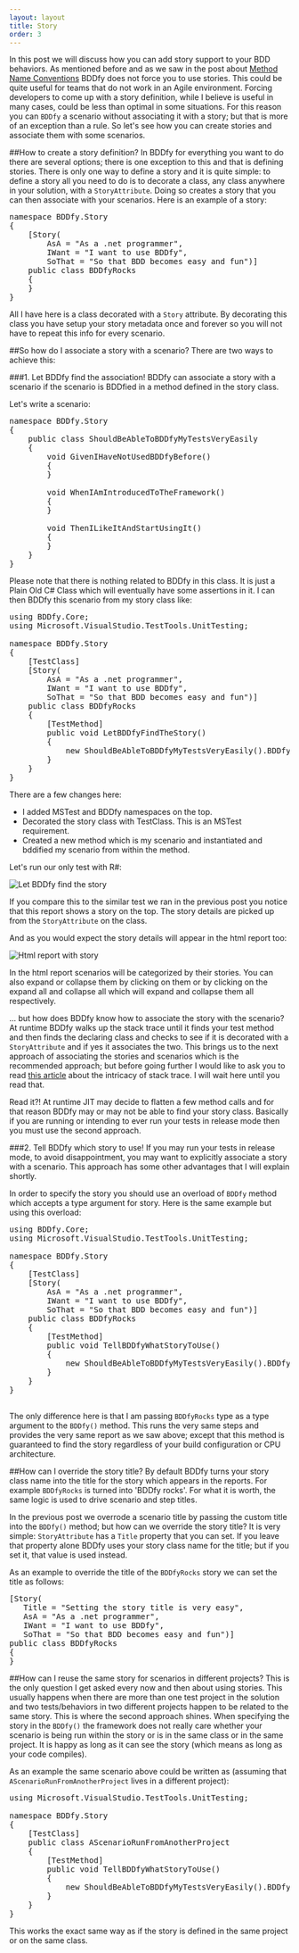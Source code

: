 ```yaml
---
layout: layout
title: Story
order: 3
---
```


In this post we will discuss how you can add story support to your BDD behaviors. As mentioned before and as we saw in the post about [Method Name Conventions](/BDDfy/MethodNameConventions.html) BDDfy does not force you to use stories. This could be quite useful for teams that do not work in an Agile environment. Forcing developers to come up with a story definition, while I believe is useful in many cases, could be less than optimal in some situations. For this reason you can `BDDfy` a scenario without associating it with a story; but that is more of an exception than a rule. So let's see how you can create stories and associate them with some scenarios.

##How to create a story definition?
In BDDfy for everything you want to do there are several options; there is one exception to this and that is defining stories. There is only one way to define a story and it is quite simple: to define a story all you need to do is to decorate a class, any class anywhere in your solution, with a `StoryAttribute`. Doing so creates a story that you can then associate with your scenarios. Here is an example of a story:

<pre>
namespace BDDfy.Story
{
    [Story(
        AsA = "As a .net programmer",
        IWant = "I want to use BDDfy",
        SoThat = "So that BDD becomes easy and fun")]
    public class BDDfyRocks
    {
    }
}
</pre>

All I have here is a class decorated with a `Story` attribute. By decorating this class you have setup your story metadata once and forever so you will not have to repeat this info for every scenario.

##So how do I associate a story with a scenario?
There are two ways to achieve this:

###1. Let BDDfy find the association!
BDDfy can associate a story with a scenario if the scenario is BDDfied in a method defined in the story class. 

Let's write a scenario:

<pre>
namespace BDDfy.Story
{
    public class ShouldBeAbleToBDDfyMyTestsVeryEasily
    {
        void GivenIHaveNotUsedBDDfyBefore()
        {
        }

        void WhenIAmIntroducedToTheFramework()
        {
        }

        void ThenILikeItAndStartUsingIt()
        {
        }
    }
}
</pre>

Please note that there is nothing related to BDDfy in this class. It is just a Plain Old C# Class which will eventually have some assertions in it. I can then BDDfy this scenario from my story class like:

<pre>
using BDDfy.Core;
using Microsoft.VisualStudio.TestTools.UnitTesting;

namespace BDDfy.Story
{
    [TestClass]
    [Story(
        AsA = "As a .net programmer",
        IWant = "I want to use BDDfy",
        SoThat = "So that BDD becomes easy and fun")]
    public class BDDfyRocks
    {
        [TestMethod]
        public void LetBDDfyFindTheStory()
        {
            new ShouldBeAbleToBDDfyMyTestsVeryEasily().BDDfy();
        }
    }
}
</pre>

There are a few changes here:

 - I added MSTest and BDDfy namespaces on the top.
 - Decorated the story class with TestClass. This is an MSTest requirement.
 - Created a new method which is my scenario and instantiated and bddified my scenario from within the method.

Let's run our only test with R#:

![Let BDDfy find the story](/img/BDDfy/story/let-BDDfy-find-the-story.JPG)

If you compare this to the similar test we ran in the previous post you notice that this report shows a story on the top. The story details are picked up from the `StoryAttribute` on the class. 

And as you would expect the story details will appear in the html report too:

![Html report with story](/img/BDDfy/story/separate-story-html-report.JPG)

In the html report scenarios will be categorized by their stories. You can also expand or collapse them by clicking on them or by clicking on the expand all and collapse all which will expand and collapse them all respectively.

... but how does BDDfy know how to associate the story with the scenario? At runtime BDDfy walks up the stack trace until it finds your test method and then finds the declaring class and checks to see if it is decorated with a `StoryAttribute` and if yes it associates the two. This brings us to the next approach of associating the stories and scenarios which is the recommended approach; but before going further I would like to ask you to read [this article](http://www.mehdi-khalili.com/that-tricky-stacktrace) about the intricacy of stack trace. I will wait here until you read that.

Read it?! At runtime JIT may decide to flatten a few method calls and for that reason BDDfy may or may not be able to find your story class. Basically if you are running or intending to ever run your tests in release mode then you must use the second approach.

###2. Tell BDDfy which story to use!
If you may run your tests in release mode, to avoid disappointment, you may want to explicitly associate a story with a scenario. This approach has some other advantages that I will explain shortly.

In order to specify the story you should use an overload of `BDDfy` method which accepts a type argument for story. Here is the same example but using this overload:

<pre>
using BDDfy.Core;
using Microsoft.VisualStudio.TestTools.UnitTesting;

namespace BDDfy.Story
{
    [TestClass]
    [Story(
        AsA = "As a .net programmer",
        IWant = "I want to use BDDfy",
        SoThat = "So that BDD becomes easy and fun")]
    public class BDDfyRocks
    {
        [TestMethod]
        public void TellBDDfyWhatStoryToUse()
        {
            new ShouldBeAbleToBDDfyMyTestsVeryEasily().BDDfy&lt;BDDfyRocks&gt;();
        }
    }
}

</pre>

The only difference here is that I am passing `BDDfyRocks` type as a type argument to the `BDDfy()` method. This runs the very same steps and provides the very same report as we saw above; except that this method is guaranteed to find the story regardless of your build configuration or CPU architecture.

##How can I override the story title?
By default BDDfy turns your story class name into the title for the story which  appears in the reports. For example `BDDfyRocks` is turned into 'BDDfy rocks'. For what it is worth, the same logic is used to drive scenario and step titles.

In the previous post we overrode a scenario title by passing the custom title into the `BDDfy()` method; but how can we override the story title? It is very simple: `StoryAttribute` has a `Title` property that you can set. If you leave that property alone BDDfy uses your story class name for the title; but if you set it, that value is used instead. 

As an example to override the title of the `BDDfyRocks` story we can set the title as follows:

<pre>
[Story(
   Title = "Setting the story title is very easy",
   AsA = "As a .net programmer",
   IWant = "I want to use BDDfy",
   SoThat = "So that BDD becomes easy and fun")]
public class BDDfyRocks
{
}
</pre>

##How can I reuse the same story for scenarios in different projects?
This is the only question I get asked every now and then about using stories. This usually happens when there are more than one test project in the solution and two tests/behaviors in two different projects happen to be related to the same story. This is where the second approach shines. When specifying the story in the `BDDfy()` the framework does not really care whether your scenario is being run within the story or is in the same class or in the same project. It is happy as long as it can see the story (which means as long as your code compiles).

As an example the same scenario above could be written as (assuming that `AScenarioRunFromAnotherProject` lives in a different project):

<pre>
using Microsoft.VisualStudio.TestTools.UnitTesting;

namespace BDDfy.Story
{
    [TestClass]
    public class AScenarioRunFromAnotherProject
    {
        [TestMethod]
        public void TellBDDfyWhatStoryToUse()
        {
            new ShouldBeAbleToBDDfyMyTestsVeryEasily().BDDfy&lt;BDDfyRocks&gt;();
        }
    }
}
</pre>

This works the exact same way as if the story is defined in the same project or on the same class.

 
